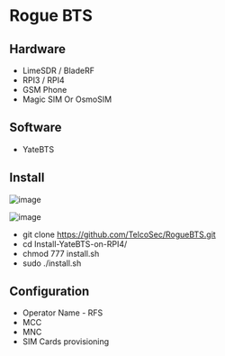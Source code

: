 # Rogue BTS




## Hardware

- LimeSDR / BladeRF
- RPI3 / RPI4
- GSM Phone
- Magic SIM Or OsmoSIM

## Software

- YateBTS

## Install
![image](https://github.com/user-attachments/assets/29e580f3-c7ea-4c6a-87b9-b0bd59a1325e)

![image](https://github.com/user-attachments/assets/a6e33efd-3260-41be-8fb6-0e05dcd11935)


- git clone https://github.com/TelcoSec/RogueBTS.git
- cd Install-YateBTS-on-RPI4/
- chmod 777 install.sh
- sudo ./install.sh

## Configuration

- Operator Name - RFS
- MCC 
- MNC
- SIM Cards provisioning
